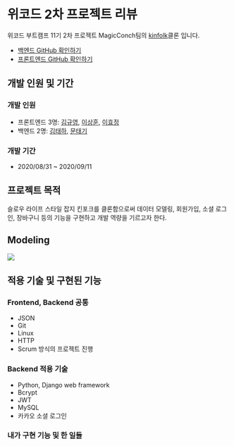 # 위코드 2차 프로젝트 리뷰
위코드 부트캠프 11기 2차 프로젝트 MagicConch팀의 [kinfolk](https://www.kinfolk.com/)클론 입니다.
* [백엔드 GitHub 확인하기](https://github.com/wecode-bootcamp-korea/11-MagicConch-backend)
* [프론트엔드 GitHub 확인하기](https://github.com/wecode-bootcamp-korea/11-MagicConch-frontend)

## 개발 인원 및 기간
### 개발 인원
* 프론트엔드 3명: [김규영](https://github.com/aglet870), [이상훈](https://github.com/sanghunlee-711), [이효정](https://github.com/ovovv)
* 백엔드 2명: [김태하](https://github.com/taeha7b), [문태기](https://github.com/orangemush)

### 개발 기간
* 2020/08/31 ~ 2020/09/11

## 프로젝트 목적
슬로우 라이프 스타일 잡지 킨포크를 클론함으로써 데이터 모델링, 회원가입, 소셜 로그인, 장바구니 등의 기능을 구현하고 개발 역량을 기르고자 한다.

## Modeling
![](https://images.velog.io/images/taeha7b/post/a4388f24-c12a-4b39-9119-96ca9a5f8c6f/ERD.png)

## 적용 기술 및 구현된 기능
### Frontend, Backend 공통
* JSON
* Git
* Linux
* HTTP
* Scrum 방식의 프로젝트 진행


### Backend 적용 기술
* Python, Django web framework
* Bcrypt
* JWT
* MySQL
* 카카오 소셜 로그인

### 내가 구현 기능 및 한 일들

